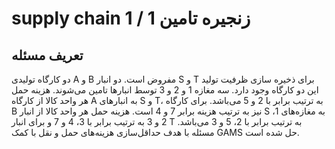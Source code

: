 # supply chain 1 / زنجیره تامین 1
## تعریف مسئله
دو کارگاه تولیدی A و B مفروض است. دو انبار S و T برای ذخیره سازی ظرفیت تولید این دو کارگاه وجود دارد. سه مغازه 1 و 2 و 3 توسط انبارها تامین می‌شوند.
هزینه حمل هر واحد کالا از کارگاه A به انبارهای S و T، به ترتیب برابر با 2 و 5 می‌باشد. برای کارگاه B نیز به ترتیب هزینه برابر 7 و 4 است.
هزینه حمل هر واحد کالا از انبار S به مغازه‌های 1، 2 و 3 به ترتیب برابر با 3، 4 و 7 و برای انبار T به ترتیب برابر با 2، 5 و 3 می‌باشد.
مسئله با هدف حداقل‌سازی هزینه‌های حمل و نقل با کمک GAMS حل شده است. 
